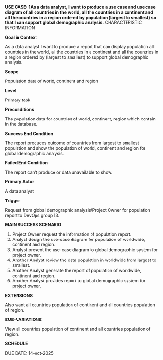 **USE CASE: 1As a data analyst, I want to produce a use case and 
use case diagram of all countries in the world, all the countries
in a continent and all the countries in a region ordered by population
(largest to smallest) so that I can support global demographic analysis.**
CHARACTERISTIC INFORMATION

**Goal in Context**

As a data analyst I want to produce a report that can display population 
all countries in the world, all the countries in a continent and all the 
countries in a region ordered by (largest to smallest) to support global 
demographic analysis.


**Scope**

Population data of world, continent and region

**Level**

Primary task

**Preconditions**

The population data for countries of world, continent, region which 
contain in the database.

**Success End Condition**

The report produces outcome of countries from largest to smallest 
population and show the population of world, continent and region for 
global demographic analysis.

**Failed End Condition**

The report can’t produce or data unavailable to show.

**Primary Actor**

A data analyst

**Trigger**

Request from global demographic analysis/Project Owner for population 
report to DevOps group 13.

**MAIN SUCCESS SCENARIO**

1.	Project Owner request the information of population report.
2.	Analyst design the use-case diagram for population of worldwide, 
continent and region.
3.	Analyst present the use-case diagram to global demographic system for 
project owner.
4.	Another Analyst review the data population in worldwide from largest 
to smallest.
5.	Another Analyst generate the report of population of worldwide, 
continent and region.
6.	Another Analyst provides report to global demographic system for 
project owner.

**EXTENSIONS**

Also want all countries population of continent and all countries 
population of region.

**SUB-VARIATIONS**

View all countries population of continent and all countries population 
of region.

**SCHEDULE**

DUE DATE: 14-oct-2025

